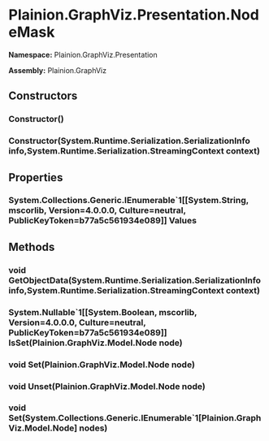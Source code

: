 
# Plainion.GraphViz.Presentation.NodeMask

**Namespace:** Plainion.GraphViz.Presentation

**Assembly:** Plainion.GraphViz


## Constructors

### Constructor()

### Constructor(System.Runtime.Serialization.SerializationInfo info,System.Runtime.Serialization.StreamingContext context)


## Properties

### System.Collections.Generic.IEnumerable`1[[System.String, mscorlib, Version=4.0.0.0, Culture=neutral, PublicKeyToken=b77a5c561934e089]] Values


## Methods

### void GetObjectData(System.Runtime.Serialization.SerializationInfo info,System.Runtime.Serialization.StreamingContext context)

### System.Nullable`1[[System.Boolean, mscorlib, Version=4.0.0.0, Culture=neutral, PublicKeyToken=b77a5c561934e089]] IsSet(Plainion.GraphViz.Model.Node node)

### void Set(Plainion.GraphViz.Model.Node node)

### void Unset(Plainion.GraphViz.Model.Node node)

### void Set(System.Collections.Generic.IEnumerable`1[Plainion.GraphViz.Model.Node] nodes)
